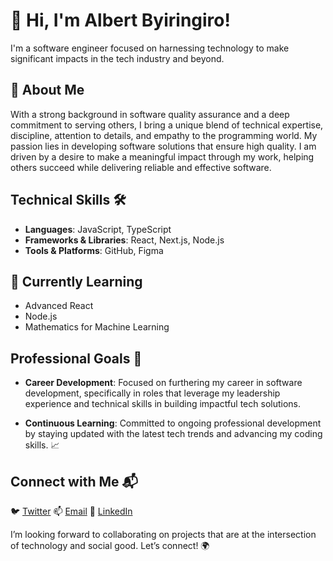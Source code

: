 # 👋 Hi, I'm Albert Byiringiro!
I'm a software engineer focused on harnessing technology to make significant impacts in the tech industry and beyond. 

## 🚀 About Me
With a strong background in software quality assurance and a deep commitment to serving others, I bring a unique blend of technical expertise, discipline, attention to details, and empathy to the programming world. My passion lies in developing software solutions that ensure high quality.  I am driven by a desire to make a meaningful impact through my work, helping others succeed while delivering reliable and effective software.

## Technical Skills 🛠️
- **Languages**: JavaScript, TypeScript
- **Frameworks & Libraries**: React, Next.js, Node.js
- **Tools & Platforms**: GitHub, Figma

## 🌱 Currently Learning
- Advanced React
- Node.js
- Mathematics for Machine Learning

## Professional Goals 🚀
- **Career Development**: Focused on furthering my career in software development, specifically in roles that leverage my leadership experience and technical skills in building impactful tech solutions.

- **Continuous Learning**: Committed to ongoing professional development by staying updated with the latest tech trends and advancing my coding skills. 📈

## Connect with Me 📬
🐦 [Twitter](https://x.com/AlbertByhope)
📫 [Email](byiringiroalbert20@gmail.com)
🔗 [LinkedIn](https://www.linkedin.com/in/albert-byiringiro/)

I’m looking forward to collaborating on projects that are at the intersection of technology and social good. Let’s connect! 🌍

